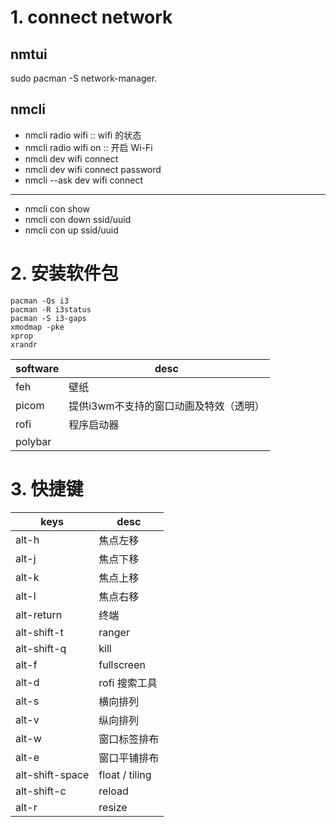 # 1. connect network

## nmtui

sudo pacman -S network-manager.

## nmcli

- nmcli radio wifi :: wifi 的状态
- nmcli radio wifi on :: 开启 Wi-Fi
- nmcli dev wifi connect <network-ssid>
- nmcli dev wifi connect <network-ssid> password <network-password>
- nmcli --ask dev wifi connect <network-ssid>

-----

- nmcli con show
- nmcli con down ssid/uuid
- nmcli con up ssid/uuid


# 2. 安装软件包

```
pacman -Qs i3
pacman -R i3status
pacman -S i3-gaps
xmodmap -pke
xprop
xrandr
```

| software | desc                                   |
|----------|----------------------------------------|
| feh      | 壁纸                                   |
| picom    | 提供i3wm不支持的窗口动画及特效（透明） |
| rofi     | 程序启动器                             |
| polybar  |                                        |

# 3. 快捷键

| keys            | desc           |
|-----------------|----------------|
| alt-h           | 焦点左移       |
| alt-j           | 焦点下移       |
| alt-k           | 焦点上移       |
| alt-l           | 焦点右移       |
| alt-return      | 终端           |
| alt-shift-t     | ranger         |
| alt-shift-q     | kill           |
| alt-f           | fullscreen     |
| alt-d           | rofi 搜索工具  |
| alt-s           | 横向排列       |
| alt-v           | 纵向排列       |
| alt-w           | 窗口标签排布   |
| alt-e           | 窗口平铺排布   |
| alt-shift-space | float / tiling |
| alt-shift-c     | reload         |
| alt-r           | resize         |

